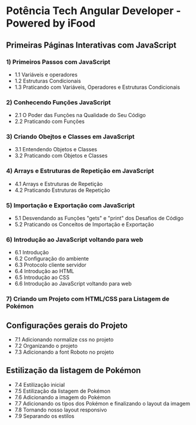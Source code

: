 # Potência Tech Angular Developer - Powered by iFood

## Primeiras Páginas Interativas com JavaScript

### 1) Primeiros Passos com JavaScript

- 1.1 Variáveis e operadores
- 1.2 Estruturas Condicionais
- 1.3 Praticando com Variáveis, Operadores e Estruturas Condicionais

### 2) Conhecendo Funções JavaScript

- 2.1 O Poder das Funções na Qualidade do Seu Código
- 2.2 Praticando com Funções

### 3) Criando Obejtos e Classes em JavaScript

- 3.1 Entendendo Objetos e Classes
- 3.2 Praticando com Objetos e Classes

### 4) Arrays e Estruturas de Repetição em JavaScript

- 4.1 Arrays e Estruturas de Repetição
- 4.2 Praticando Estruturas de Repetição

### 5) Importação e Exportação com JavaScript

- 5.1 Desvendando as Funções "gets" e "print" dos Desafios de Código
- 5.2 Praticando os Conceitos de Importação e Exportação

### 6) Introdução ao JavaScript voltando para web

- 6.1 Introdução
- 6.2 Configuração do ambiente
- 6.3 Protocolo cliente servidor
- 6.4 Introdução ao HTML
- 6.5 Introdução ao CSS
- 6.6 Introdução ao JavaScript voltando para web

### 7) Criando um Projeto com HTML/CSS para Listagem de Pokémon

## Configurações gerais do Projeto

- 7.1 Adicionando normalize css no projeto
- 7.2 Organizando o projeto
- 7.3 Adicionando a font Roboto no projeto

## Estilização da listagem de Pokémon

- 7.4 Estilização inicial
- 7.5 Estilização da listagem de Pokémon
- 7.6 Adicionando a imagem do Pokémon
- 7.7 Adicionando os tipos dos Pokémon e finalizando o layout da imagem
- 7.8 Tornando nosso layout responsivo
- 7.9 Separando os estilos
